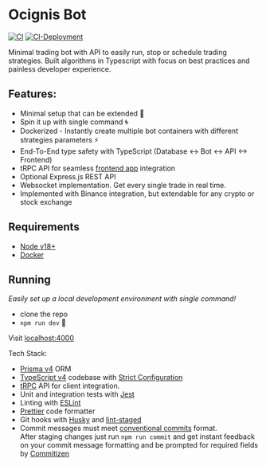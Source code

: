 # Ocignis Bot

[![CI][ci-badge]][ci-url]
[![CI-Deployment][ci-deployment-badge]][ci-deployment-url]

Minimal trading bot with API to easily run, stop or schedule trading strategies. Built algorithms in Typescript with focus on best practices and painless developer experience.

## Features:

- Minimal setup that can be extended 🔧
- Spin it up with single command 🌀
- Dockerized - Instantly create multiple bot containers with different strategies parameters ⚡
- End-To-End type safety with TypeScript (Database <-> Bot <-> API <-> Frontend)
- tRPC API for seamless [frontend app](https://github.com/ocignis/ocignis-fe) integration
- Optional Express.js REST API
- Websocket implementation. Get every single trade in real time.
- Implemented with Binance integration, but extendable for any crypto or stock exchange

## Requirements

- [Node v18+](https://nodejs.org/)
- [Docker](https://www.docker.com/)

## Running

_Easily set up a local development environment with single command!_

- clone the repo
- `npm run dev` 🚀

Visit [localhost:4000](http://localhost:4000/)

Tech Stack:

- [Prisma v4](https://www.prisma.io/) ORM
- [TypeScript v4](https://github.com/microsoft/TypeScript) codebase with [Strict Configuration](https://typescript-eslint.io/docs/linting/configs#strict)
- [tRPC](https://trpc.io/) API for client integration.
- Unit and integration tests with [Jest](https://github.com/facebook/jest)
- Linting with [ESLint](https://eslint.org/)
- [Prettier](https://prettier.io/) code formatter
- Git hooks with [Husky](https://github.com/typicode/husky) and [lint-staged](https://github.com/okonet/lint-staged)
- Commit messages must meet [conventional commits](https://www.conventionalcommits.org/en/v1.0.0/) format.  
  After staging changes just run `npm run commit` and get instant feedback on your commit message formatting and be prompted for required fields by [Commitizen](https://github.com/commitizen/cz-cli)

<!-- Badges -->

[ci-badge]: https://github.com/ocignis/ocignis-bot/actions/workflows/CI.yml/badge.svg
[ci-url]: https://github.com/ocignis/ocignis-bot/actions/workflows/CI.yml
[ci-deployment-badge]: https://github.com/ocignis/ocignis-bot/actions/workflows/CI-Deployment.yml/badge.svg
[ci-deployment-url]: https://github.com/ocignis/ocignis-bot/actions/workflows/CI-Deployment.yml
